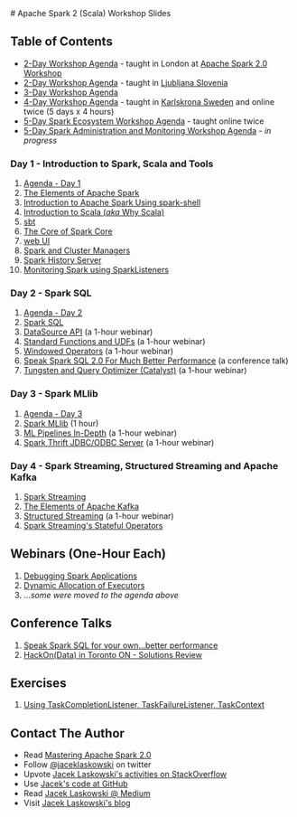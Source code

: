 <a id="toc" />
# Apache Spark 2 (Scala) Workshop Slides

## Table of Contents

* [2-Day Workshop Agenda](http://blog.jaceklaskowski.pl/spark-workshop/slides/00_agenda-2-days.html) - taught in London at [Apache Spark 2.0 Workshop](http://www.meetup.com/London-Spark-Coding-Dojo/events/233488536/)
* [2-Day Workshop Agenda](http://blog.jaceklaskowski.pl/spark-workshop/slides/00_agenda-2-days-ljubljana.html) - taught in [Ljubljana Slovenia](https://en.wikipedia.org/wiki/Ljubljana)
* [3-Day Workshop Agenda](http://blog.jaceklaskowski.pl/spark-workshop/slides/00_agenda.html)
* [4-Day Workshop Agenda](http://blog.jaceklaskowski.pl/spark-workshop/slides/00_agenda-4-days.html) - taught in [Karlskrona Sweden](https://en.wikipedia.org/wiki/Karlskrona) and online twice (5 days x 4 hours)
* [5-Day Spark Ecosystem Workshop Agenda](http://blog.jaceklaskowski.pl/spark-workshop/slides/00_agenda-5-days-Spark-Ecosystem.html) - taught online twice
* [5-Day Spark Administration and Monitoring Workshop Agenda](http://blog.jaceklaskowski.pl/spark-workshop/slides/00_agenda-5-days-Spark-Administration-Monitoring.html) - *in progress*

### Day 1 - Introduction to Spark, Scala and Tools

1. [Agenda - Day 1](http://blog.jaceklaskowski.pl/spark-workshop/slides/01_agenda.html)
1. [The Elements of Apache Spark](http://blog.jaceklaskowski.pl/spark-workshop/slides/01_introduction-to-spark.html)
1. [Introduction to Apache Spark Using spark-shell](http://blog.jaceklaskowski.pl/spark-workshop/slides/01_Spark-Intro-Using-Spark-Shell.html)
1. [Introduction to Scala (_aka_ Why Scala)](http://blog.jaceklaskowski.pl/spark-workshop/slides/02_scala.html)
1. [sbt](http://blog.jaceklaskowski.pl/spark-workshop/slides/02_sbt.html)
1. [The Core of Spark Core](http://blog.jaceklaskowski.pl/spark-workshop/slides/01_spark-core.html)
1. [web UI](http://blog.jaceklaskowski.pl/spark-workshop/slides/01_webui.html)
1. [Spark and Cluster Managers](http://blog.jaceklaskowski.pl/spark-workshop/slides/11_SparkCore-Cluster-Managers.html)
1. [Spark History Server](http://blog.jaceklaskowski.pl/spark-workshop/slides/12_SparkCore-Spark-History-Server.html)
1. [Monitoring Spark using SparkListeners](http://blog.jaceklaskowski.pl/spark-workshop/slides/08_Monitoring_using_SparkListeners.html)

### Day 2 - Spark SQL

1. [Agenda - Day 2](http://blog.jaceklaskowski.pl/spark-workshop/slides/02_agenda.html)
1. [Spark SQL](http://blog.jaceklaskowski.pl/spark-workshop/slides/02_spark_sql.html)
1. [DataSource API](http://blog.jaceklaskowski.pl/spark-workshop/slides/01_datasource.html) (a 1-hour webinar)
1. [Standard Functions and UDFs](http://blog.jaceklaskowski.pl/spark-workshop/slides/03_udfs.html) (a 1-hour webinar)
1. [Windowed Operators](http://blog.jaceklaskowski.pl/spark-workshop/slides/06_spark_sql_windowed_operators.html) (a 1-hour webinar)
1. [Speak Spark SQL 2.0 For Much Better Performance](http://blog.jaceklaskowski.pl/spark-workshop/slides/speak-spark-sql-for-better-performance.html) (a conference talk)
1. [Tungsten and Query Optimizer (Catalyst)](http://blog.jaceklaskowski.pl/spark-workshop/slides/05_sql_catalyst-optimizer-tungsten.html) (a 1-hour webinar)

### Day 3 - Spark MLlib

1. [Agenda - Day 3](http://blog.jaceklaskowski.pl/spark-workshop/slides/03_agenda.html)
1. [Spark MLlib](http://blog.jaceklaskowski.pl/spark-workshop/slides/03_spark_mllib.html) (1 hour)
1. [ML Pipelines In-Depth](http://blog.jaceklaskowski.pl/spark-workshop/slides/04_mllib_ml-pipelines.html) (a 1-hour webinar)
1. [Spark Thrift JDBC/ODBC Server](http://blog.jaceklaskowski.pl/spark-workshop/slides/09_SparkSQL-Spark-Thrift-Server.html) (a 1-hour webinar)

### Day 4 - Spark Streaming, Structured Streaming and Apache Kafka

1. [Spark Streaming](http://blog.jaceklaskowski.pl/spark-workshop/slides/04_SparkStreaming-Introduction.html)
1. [The Elements of Apache Kafka](http://blog.jaceklaskowski.pl/spark-workshop/slides/04_Apache-Kafka.html)
1. [Structured Streaming](http://blog.jaceklaskowski.pl/spark-workshop/slides/10_SparkSQL-Structured_Streaming.html) (a 1-hour webinar)
1. [Spark Streaming's Stateful Operators](http://blog.jaceklaskowski.pl/spark-workshop/slides/04_SparkStreaming-Stateful-Operators.html)

## Webinars (One-Hour Each)

1. [Debugging Spark Applications](http://blog.jaceklaskowski.pl/spark-workshop/slides/02_debugging-spark.html)
1. [Dynamic Allocation of Executors](http://blog.jaceklaskowski.pl/spark-workshop/slides/07_Spark-Core-Dynamic-Allocation-Of-Executors.html)
1. ..._some were moved to the agenda above_

## Conference Talks

1. [Speak Spark SQL for your own...better performance](http://blog.jaceklaskowski.pl/spark-workshop/slides/speak-spark-sql-for-better-performance.html)
2. [HackOn(Data) in Toronto ON - Solutions Review](http://blog.jaceklaskowski.pl/spark-workshop/slides/hackondata-solutions-review.html)

## Exercises

1. [Using TaskCompletionListener, TaskFailureListener, TaskContext](http://blog.jaceklaskowski.pl/spark-workshop/slides/exercise-TaskCompletionListener-TaskFailureListener-TaskContext.html)

## Contact The Author

* Read [Mastering Apache Spark 2.0](https://bit.ly/mastering-apache-spark)
* Follow [@jaceklaskowski](https://twitter.com/jaceklaskowski) on twitter
* Upvote [Jacek Laskowski's activities on StackOverflow](http://stackoverflow.com/users/1305344/jacek-laskowski)
* Use [Jacek's code at GitHub](https://github.com/jaceklaskowski)
* Read [Jacek Laskowski @ Medium](https://medium.com/@jaceklaskowski)
* Visit [Jacek Laskowski's blog](https://blog.jaceklaskowski.pl)
